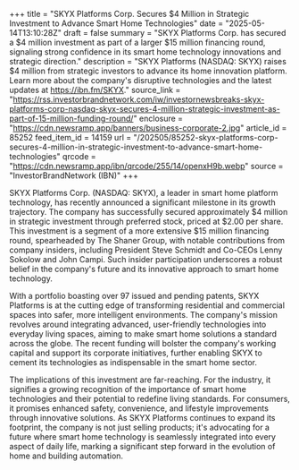 +++
title = "SKYX Platforms Corp. Secures $4 Million in Strategic Investment to Advance Smart Home Technologies"
date = "2025-05-14T13:10:28Z"
draft = false
summary = "SKYX Platforms Corp. has secured a $4 million investment as part of a larger $15 million financing round, signaling strong confidence in its smart home technology innovations and strategic direction."
description = "SKYX Platforms (NASDAQ: SKYX) raises $4 million from strategic investors to advance its home innovation platform. Learn more about the company's disruptive technologies and the latest updates at https://ibn.fm/SKYX."
source_link = "https://rss.investorbrandnetwork.com/iw/investornewsbreaks-skyx-platforms-corp-nasdaq-skyx-secures-4-million-strategic-investment-as-part-of-15-million-funding-round/"
enclosure = "https://cdn.newsramp.app/banners/business-corporate-2.jpg"
article_id = 85252
feed_item_id = 14159
url = "/202505/85252-skyx-platforms-corp-secures-4-million-in-strategic-investment-to-advance-smart-home-technologies"
qrcode = "https://cdn.newsramp.app/ibn/qrcode/255/14/openxH9b.webp"
source = "InvestorBrandNetwork (IBN)"
+++

<p>SKYX Platforms Corp. (NASDAQ: SKYX), a leader in smart home platform technology, has recently announced a significant milestone in its growth trajectory. The company has successfully secured approximately $4 million in strategic investment through preferred stock, priced at $2.00 per share. This investment is a segment of a more extensive $15 million financing round, spearheaded by The Shaner Group, with notable contributions from company insiders, including President Steve Schmidt and Co-CEOs Lenny Sokolow and John Campi. Such insider participation underscores a robust belief in the company's future and its innovative approach to smart home technology.</p><p>With a portfolio boasting over 97 issued and pending patents, SKYX Platforms is at the cutting edge of transforming residential and commercial spaces into safer, more intelligent environments. The company's mission revolves around integrating advanced, user-friendly technologies into everyday living spaces, aiming to make smart home solutions a standard across the globe. The recent funding will bolster the company's working capital and support its corporate initiatives, further enabling SKYX to cement its technologies as indispensable in the smart home sector.</p><p>The implications of this investment are far-reaching. For the industry, it signifies a growing recognition of the importance of smart home technologies and their potential to redefine living standards. For consumers, it promises enhanced safety, convenience, and lifestyle improvements through innovative solutions. As SKYX Platforms continues to expand its footprint, the company is not just selling products; it's advocating for a future where smart home technology is seamlessly integrated into every aspect of daily life, marking a significant step forward in the evolution of home and building automation.</p>